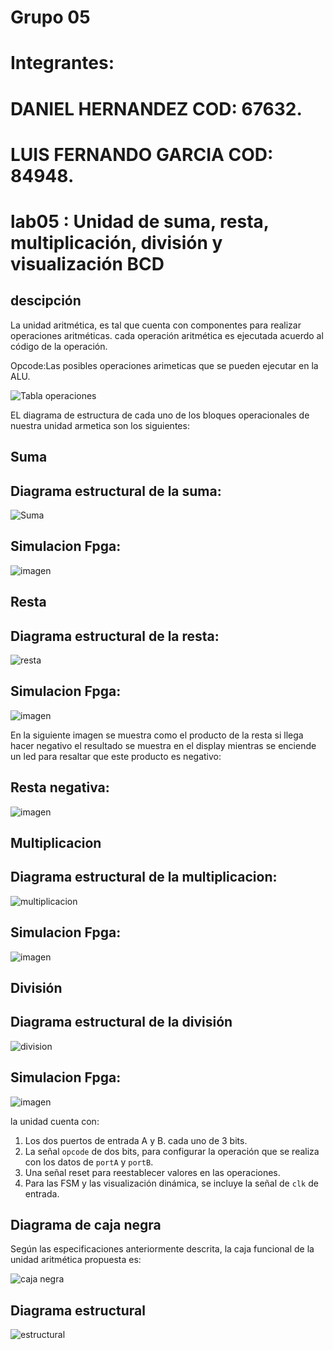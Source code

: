 # Grupo 05
# Integrantes:
# DANIEL HERNANDEZ COD: 67632.
# LUIS FERNANDO GARCIA COD: 84948.
# lab05 : Unidad de suma, resta, multiplicación, división y visualización BCD

## descipción 
La unidad aritmética, es tal que cuenta con componentes para realizar operaciones aritméticas. cada operación aritmética es ejecutada acuerdo al código de la operación. 

Opcode:Las posibles operaciones arimeticas que se pueden ejecutar en la ALU.

![Tabla operaciones](https://github.com/ELINGAP-7545/lab05-grupo_5/blob/master/IMAGENES/TABLA.png)

EL diagrama de estructura de cada uno de los bloques operacionales de nuestra unidad armetica son los siguientes:
        

## Suma 
## Diagrama estructural de la suma:
![Suma](https://raw.githubusercontent.com/ELINGAP-7545/lab05-grupo_5/master/IMAGENES/ESTRUCTURAL%20SUM4.bmp)

## Simulacion Fpga:
![imagen](https://github.com/ELINGAP-7545/lab05-grupo_5/blob/master/IMAGENES/simulacion%20fpga/suma.png)

## Resta
## Diagrama estructural de la resta:
![resta](https://github.com/ELINGAP-7545/lab05-grupo_5/blob/master/IMAGENES/REST.png)
## Simulacion Fpga:
![imagen](https://github.com/ELINGAP-7545/lab05-grupo_5/blob/master/IMAGENES/simulacion%20fpga/restapositiva.png)

En la siguiente imagen se muestra como el producto de la resta si llega hacer negativo el resultado se muestra en el display
mientras se enciende un led para resaltar que este producto es negativo:
## Resta negativa:
![imagen](https://github.com/ELINGAP-7545/lab05-grupo_5/blob/master/IMAGENES/simulacion%20fpga/resta.png)

## Multiplicacion
## Diagrama estructural de la multiplicacion:
![multiplicacion](https://github.com/ELINGAP-7545/lab05-grupo_5/blob/master/IMAGENES/estructural%20multiplicador.jpg)

## Simulacion Fpga:
![imagen](https://github.com/ELINGAP-7545/lab05-grupo_5/blob/master/IMAGENES/simulacion%20fpga/resta.png)

## División
## Diagrama estructural de la división
![division](https://github.com/ELINGAP-7545/lab05-grupo_5/blob/master/IMAGENES/DIV.png)

## Simulacion Fpga:
![imagen](https://github.com/ELINGAP-7545/lab05-grupo_5/blob/master/IMAGENES/simulacion%20fpga/division.png)
        
la unidad cuenta con:

1. Los dos puertos de entrada A y B. cada uno de  3 bits.
2. La señal `opcode` de dos bits, para configurar la operación que se realiza con los datos de `portA` y `portB`.
3. Una señal reset para reestablecer valores en las operaciones.
4. Para las FSM  y las visualización dinámica, se incluye la señal de `clk` de entrada.


## Diagrama de caja negra

Según las especificaciones anteriormente descrita, la caja funcional de la unidad aritmética propuesta es:

![caja negra](https://github.com/Fabeltranm/SPARTAN6-ATMEGA-MAX5864/blob/master/lab/lab06_Unidad_aritmetica/doc/cajanegra.png)


## Diagrama estructural

![estructural](https://github.com/Fabeltranm/SPARTAN6-ATMEGA-MAX5864/blob/master/lab/lab06_Unidad_aritmetica/doc/diagraEstructural.png)



  

 

